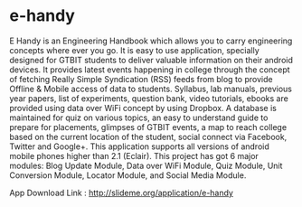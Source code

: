# e-handy

E Handy is an Engineering Handbook which allows you to carry engineering concepts where ever you go. It is easy to use application, specially designed for GTBIT students to deliver valuable information on their android devices. It provides latest events happening in college through the concept of fetching Really Simple Syndication (RSS) feeds from blog to provide Offline & Mobile access of data to students. Syllabus, lab manuals, previous year papers, list of experiments, question bank, video tutorials, ebooks are provided using data over WiFi concept by using Dropbox. A database is maintained for quiz on various topics, an easy to understand guide to prepare for placements, glimpses of GTBIT events, a map to reach college based on the current location of the student, social connect via Facebook, Twitter and Google+.
This application supports all versions of android mobile phones higher than 2.1 (Eclair).
This project has got 6 major modules: Blog Update Module, Data over WiFi Module, Quiz Module, Unit Conversion Module, Locator Module, and Social Media Module.

App Download Link :
http://slideme.org/application/e-handy
